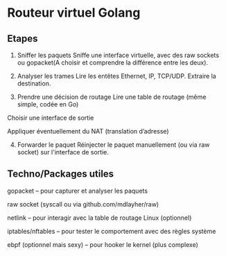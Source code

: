# Routeur virtuel Golang


## Etapes

1. Sniffer les paquets
Sniffe une interface virtuelle, avec des raw sockets ou gopacket(A choisir et comprendre la différence entre les deux).

2. Analyser les trames
Lire les entêtes Ethernet, IP, TCP/UDP. Extraire la destination.

3. Prendre une décision de routage
Lire une table de routage (même simple, codée en Go)

Choisir une interface de sortie

Appliquer éventuellement du NAT (translation d’adresse)

4. Forwarder le paquet
Réinjecter le paquet manuellement (ou via raw socket) sur l'interface de sortie.


## Techno/Packages utiles

gopacket – pour capturer et analyser les paquets

raw socket (syscall ou via github.com/mdlayher/raw)

netlink – pour interagir avec la table de routage Linux (optionnel)

iptables/nftables – pour tester le comportement avec des règles système

ebpf (optionnel mais sexy) – pour hooker le kernel (plus complexe)